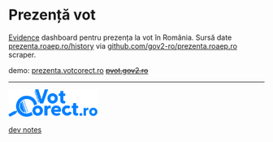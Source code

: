 # Prezență vot

[Evidence](https://evidence.dev/)  dashboard pentru prezența la vot în România. Sursă date [prezenta.roaep.ro/history](https://prezenta.roaep.ro/history/) via [github.com/gov2-ro/prezenta.roaep.ro](https://github.com/gov2-ro/prezenta.roaep.ro) scraper.

demo: [prezenta.votcorect.ro](https://prezenta.votcorect.ro/)  ~~[pvot.gov2.ro](https://pvot.gov2.ro/)~~


---

<a href="https://votcorect.ro"><img src="static/assets/logo-votcorect.svg" alt="logo VotCorect" width="175"/></a>

[dev notes](https://docs.google.com/document/d/165hIqF7t6vZ1cRA-Lz4AIc7cWyUQxrGI/) 